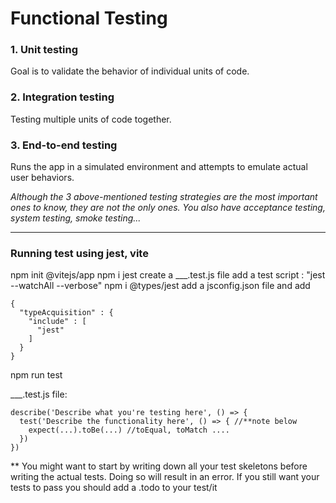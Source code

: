 # Functional Testing
### 1. Unit testing
Goal is to validate the behavior of individual units of code.

### 2. Integration testing
Testing multiple units of code together.

### 3. End-to-end testing
Runs the app in a simulated environment and attempts to emulate actual user behaviors.

<em>Although the 3 above-mentioned testing strategies are the most important ones to know, they are not the only ones. You also have acceptance testing, system testing, smoke testing...</em>

---- 

### Running test using jest, vite
npm init @vitejs/app
npm i jest
create a ___.test.js file
add a test script : "jest --watchAll --verbose"
npm i @types/jest
add a jsconfig.json file and add 
```
{
  "typeAcquisition" : {
    "include" : [
      "jest"
    ]
  }
}
```
npm run test

___.test.js file:
```
describe('Describe what you're testing here', () => {
  test('Describe the functionality here', () => { //**note below
    expect(...).toBe(...) //toEqual, toMatch ....
  })
})
```
** You might want to start by writing down all your test skeletons before writing the actual tests. Doing so will result in an error. If you still want your tests to pass you should add a .todo to your test/it
